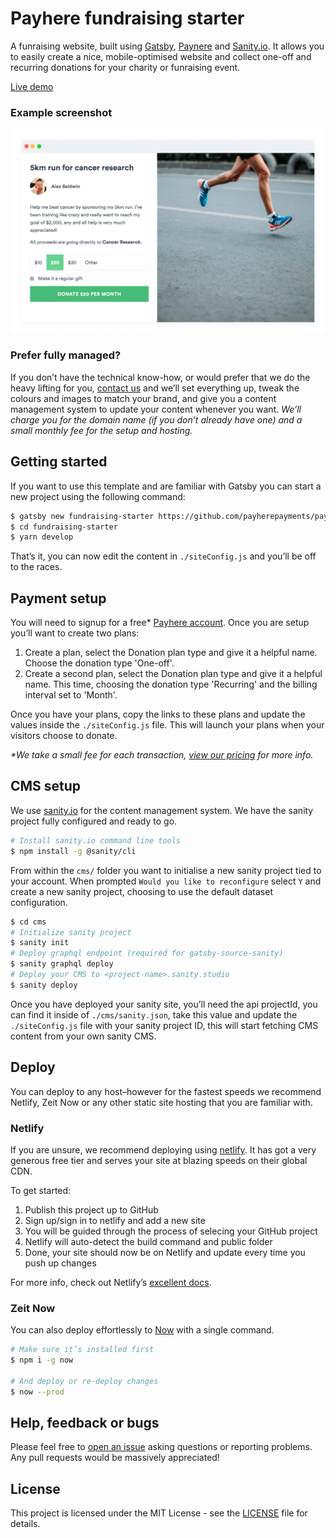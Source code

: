 # Payhere fundraising starter

A funraising website, built using [Gatsby](https://www.gatsbyjs.org), [Paynere](https://payhere.co) and [Sanity.io](https://www.sanity.io/). It allows you to easily create a nice, mobile-optimised website and collect one-off and recurring donations for your charity or funraising event.

[Live demo](https://fundraising.now.sh/)

### Example screenshot

![Funraising example](./fundraiser-example.png)

### Prefer fully managed?

If you don’t have the technical know-how, or would prefer that we do the heavy lifting for you, [contact us](mailto:hello@payhere.co) and we’ll set everything up, tweak the colours and images to match your brand, and give you a content management system to update your content whenever you want. *We’ll charge you for the domain name (if you don’t already have one) and a small monthly fee for the setup and hosting.*

## Getting started

If you want to use this template and are familiar with Gatsby you can start a new project using the following command:

```sh
$ gatsby new fundraising-starter https://github.com/payherepayments/payhere-starter-fundraising
$ cd fundraising-starter
$ yarn develop
```

That’s it, you can now edit the content in `./siteConfig.js` and you’ll be off to the races.

## Payment setup

You will need to signup for a free* [Payhere account](https://app.payhere.co/signups/new?plan=starter). Once you are setup you’ll want to create two plans:

1. Create a plan, select the Donation plan type and give it a helpful name. Choose the donation type 'One-off'.
2. Create a second plan, select the Donation plan type and give it a helpful name. This time, choosing the donation type 'Recurring' and the billing interval set to 'Month'.

Once you have your plans, copy the links to these plans and update the values inside the `./siteConfig.js` file. This will launch your plans when your visitors choose to donate.

*\*We take a small fee for each transaction, [view our pricing](https://payhere.co/pricing/) for more info.*

## CMS setup

We use [sanity.io](https://www.sanity.io/) for the content management system. We have the sanity project fully configured and ready to go.

```sh
# Install sanity.io command line tools
$ npm install -g @sanity/cli
```

From within the `cms/` folder you want to initialise a new sanity project tied to your account. When prompted `Would you like to reconfigure` select `Y` and create a new sanity project, choosing to use the default dataset configuration.

```sh
$ cd cms
# Initialize sanity project
$ sanity init
# Deploy graphql endpoint (required for gatsby-source-sanity)
$ sanity graphql deploy
# Deploy your CMS to <project-name>.sanity.studio
$ sanity deploy
```

Once you have deployed your sanity site, you’ll need the api projectId, you can find it inside of `./cms/sanity.json`, take this value and update the `./siteConfig.js` file with your sanity project ID, this will start fetching CMS content from your own sanity CMS.

## Deploy

You can deploy to any host–however for the fastest speeds we recommend Netlify, Zeit Now or any other static site hosting that you are familiar with.

### Netlify

If you are unsure, we recommend deploying using [netlify](https://www.netlify.com/). It has got a very generous free tier and serves your site at blazing speeds on their global CDN.

To get started:
1. Publish this project up to GitHub
2. Sign up/sign in to netlify and add a new site
3. You will be guided through the process of selecing your GitHub project
4. Netlify will auto-detect the build command and public folder
5. Done, your site should now be on Netlify and update every time you push up changes

For more info, check out Netlify’s [excellent docs](https://docs.netlify.com/#get-started).

### Zeit Now

You can also deploy effortlessly to [Now](https://zeit.co/home) with a single command.

```sh
# Make sure it’s installed first
$ npm i -g now

# And deploy or re-deploy changes
$ now --prod
```

## Help, feedback or bugs

Please feel free to [open an issue](/payherepayments/payhere-starter-fundraising/issues/new) asking questions or reporting problems. Any pull requests would be massively appreciated!

## License

This project is licensed under the MIT License - see the [LICENSE](LICENSE) file for details.
